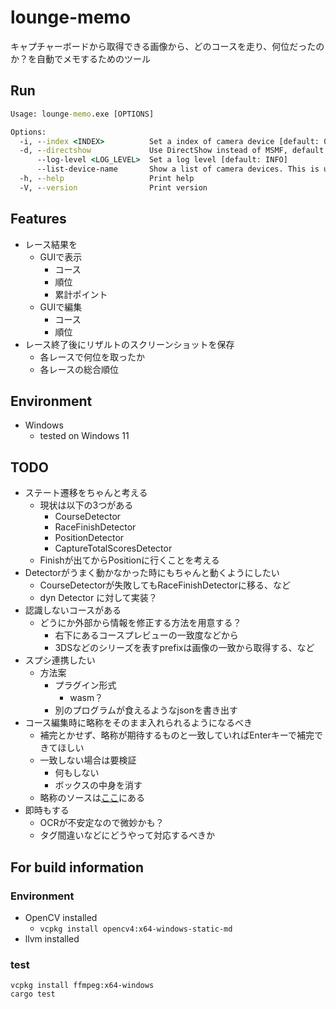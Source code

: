 # lounge-memo

キャプチャーボードから取得できる画像から、どのコースを走り、何位だったのか？を自動でメモするためのツール

## Run

```cmd
Usage: lounge-memo.exe [OPTIONS]

Options:
  -i, --index <INDEX>          Set a index of camera device [default: 0]
  -d, --directshow             Use DirectShow instead of MSMF, default is MSMF. This is useful when the default does not work well
      --log-level <LOG_LEVEL>  Set a log level [default: INFO]
      --list-device-name       Show a list of camera devices. This is useful when you want to know the index of the camera device. This is affected by the --directshow option, so if you want to use DirectShow, please specify it
  -h, --help                   Print help
  -V, --version                Print version
```

## Features

- レース結果を
  - GUIで表示
    - コース
    - 順位
    - 累計ポイント
  - GUIで編集
    - コース
    - 順位
- レース終了後にリザルトのスクリーンショットを保存
  - 各レースで何位を取ったか
  - 各レースの総合順位

## Environment

- Windows
  - tested on Windows 11

## TODO

- ステート遷移をちゃんと考える
  - 現状は以下の3つがある
    - CourseDetector
    - RaceFinishDetector
    - PositionDetector
    - CaptureTotalScoresDetector
  - Finishが出てからPositionに行くことを考える
- Detectorがうまく動かなかった時にもちゃんと動くようにしたい
  - CourseDetectorが失敗してもRaceFinishDetectorに移る、など
  - dyn Detector に対して実装？
- 認識しないコースがある
  - どうにか外部から情報を修正する方法を用意する？
    - 右下にあるコースプレビューの一致度などから
    - 3DSなどのシリーズを表すprefixは画像の一致から取得する、など
- スプシ連携したい
  - 方法案
    - プラグイン形式
      - wasm？
    - 別のプログラムが食えるようなjsonを書き出す
- コース編集時に略称をそのまま入れられるようになるべき
  - 補完とかせず、略称が期待するものと一致していればEnterキーで補完できてほしい
  - 一致しない場合は要検証
    - 何もしない
    - ボックスの中身を消す
  - 略称のソースは[ここ](https://github.com/sheat-git/mk8dx.py/blob/main/mk8dx/data.py)にある
- 即時もする
  - OCRが不安定なので微妙かも？
  - タグ間違いなどにどうやって対応するべきか

## For build information

### Environment

- OpenCV installed
  - `vcpkg install opencv4:x64-windows-static-md`
- llvm installed

### test

```
vcpkg install ffmpeg:x64-windows
cargo test
```
